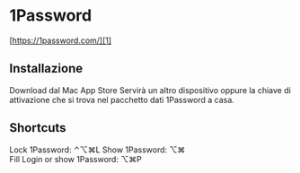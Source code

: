 # 1Password

[https://1password.com/][1]

## Installazione
Download dal Mac App Store
Servirà un altro dispositivo oppure la chiave di attivazione che si trova nel pacchetto dati 1Password a casa.

[1]:	https://1password.com/

## Shortcuts
Lock 1Password: ⌃⌥⌘L
Show 1Password: ⌥⌘\
Fill Login or show 1Password: ⌥⌘P